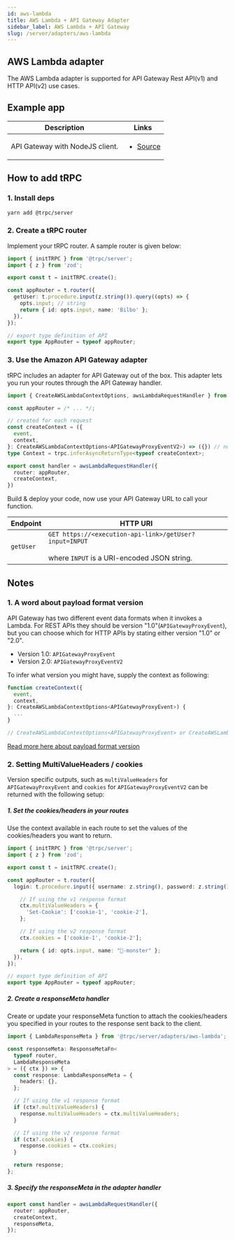 ```yaml
---
id: aws-lambda
title: AWS Lambda + API Gateway Adapter
sidebar_label: AWS Lambda + API Gateway
slug: /server/adapters/aws-lambda
---
```


## AWS Lambda adapter

The AWS Lambda adapter is supported for API Gateway Rest API(v1) and HTTP API(v2) use cases.

## Example app

<table>
  <thead>
    <tr>
      <th>Description</th>
      <th>Links</th>
    </tr>
  </thead>
  <tbody>
    <tr>
      <td>API Gateway with NodeJS client.</td>
      <td>
        <ul>
          <li><a href="https://github.com/trpc/trpc/tree/main/examples/lambda-api-gateway">Source</a></li>
        </ul>
      </td>
    </tr>
  </tbody>
</table>

## How to add tRPC

### 1. Install deps

```bash
yarn add @trpc/server
```

### 2. Create a tRPC router

Implement your tRPC router. A sample router is given below:

```ts title='server.ts'
import { initTRPC } from '@trpc/server';
import { z } from 'zod';

export const t = initTRPC.create();

const appRouter = t.router({
  getUser: t.procedure.input(z.string()).query((opts) => {
    opts.input; // string
    return { id: opts.input, name: 'Bilbo' };
  }),
});

// export type definition of API
export type AppRouter = typeof appRouter;
```

### 3. Use the Amazon API Gateway adapter

tRPC includes an adapter for API Gateway out of the box. This adapter lets you run your routes through the API Gateway handler.

```ts title='server.ts'
import { CreateAWSLambdaContextOptions, awsLambdaRequestHandler } from '@trpc/server/adapters/aws-lambda';

const appRouter = /* ... */;

// created for each request
const createContext = ({
  event,
  context,
}: CreateAWSLambdaContextOptions<APIGatewayProxyEventV2>) => ({}) // no context
type Context = trpc.inferAsyncReturnType<typeof createContext>;

export const handler = awsLambdaRequestHandler({
  router: appRouter,
  createContext,
})
```

Build & deploy your code, now use your API Gateway URL to call your function.

| Endpoint  | HTTP URI                                                                                                     |
| --------- | ------------------------------------------------------------------------------------------------------------ |
| `getUser` | `GET https://<execution-api-link>/getUser?input=INPUT` <br/><br/>where `INPUT` is a URI-encoded JSON string. |

## Notes

### 1. A word about payload format version

API Gateway has two different event data formats when it invokes a Lambda. For REST APIs they should be version "1.0"(`APIGatewayProxyEvent`), but you can choose which for HTTP APIs by stating either version "1.0" or "2.0".

- Version 1.0: `APIGatewayProxyEvent`
- Version 2.0: `APIGatewayProxyEventV2`

To infer what version you might have, supply the context as following:

```ts
function createContext({
  event,
  context,
}: CreateAWSLambdaContextOptions<APIGatewayProxyEvent>) {
  ...
}

// CreateAWSLambdaContextOptions<APIGatewayProxyEvent> or CreateAWSLambdaContextOptions<APIGatewayProxyEventV2>
```

[Read more here about payload format version](https://docs.aws.amazon.com/apigateway/latest/developerguide/http-api-develop-integrations-lambda.html)

### 2. Setting MultiValueHeaders / cookies

Version specific outputs, such as `multiValueHeaders` for `APIGatewayProxyEvent` and `cookies` for `APIGatewayProxyEventV2` can be returned with the following setup:

##### 1. Set the cookies/headers in your routes

Use the context available in each route to set the values of the cookies/headers you want to return.

```ts
import { initTRPC } from '@trpc/server';
import { z } from 'zod';

export const t = initTRPC.create();

const appRouter = t.router({
  login: t.procedure.input({ username: z.string(), password: z.string() }).query(({ input, ctx }) => {

    // If using the v1 response format
    ctx.multiValueHeaders = {
      'Set-Cookie': ['cookie-1', 'cookie-2'],
    };

    // If using the v2 response format
    ctx.cookies = ['cookie-1', 'cookie-2'];

    return { id: opts.input, name: "🍪-monster" };
  }),
});

// export type definition of API
export type AppRouter = typeof appRouter;
```

##### 2. Create a responseMeta handler

Create or update your responseMeta function to attach the cookies/headers you specified in your routes to the response sent back to the client.

```ts
import { LambdaResponseMeta } from '@trpc/server/adapters/aws-lambda';

const responseMeta: ResponseMetaFn<
  typeof router,
  LambdaResponseMeta
> = ({ ctx }) => {
  const response: LambdaResponseMeta = {
    headers: {},
  };

  // If using the v1 response format
  if (ctx?.multiValueHeaders) {
    response.multiValueHeaders = ctx.multiValueHeaders;
  }

  // If using the v2 response format
  if (ctx?.cookies) {
    response.cookies = ctx.cookies;
  }

  return response;
};
```

##### 3. Specify the responseMeta in the adapter handler

```ts
export const handler = awsLambdaRequestHandler({
  router: appRouter,
  createContext,
  responseMeta,
});
```